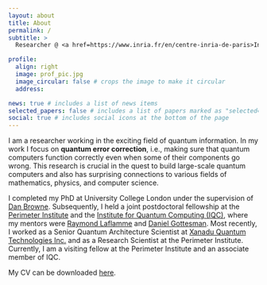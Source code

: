 ```yaml
---
layout: about
title: About
permalink: /
subtitle: >
  Researcher @ <a href=https://www.inria.fr/en/centre-inria-de-paris>Inria Paris</a> (COSMIQ team)

profile:
  align: right
  image: prof_pic.jpg
  image_circular: false # crops the image to make it circular
  address:

news: true # includes a list of news items
selected_papers: false # includes a list of papers marked as "selected={true}"
social: true # includes social icons at the bottom of the page
---
```


I am a researcher working in the exciting field of quantum information.
In my work I focus on **quantum error correction**, i.e., making sure that quantum computers function correctly even when some of their components go wrong.
This research is crucial in the quest to build large-scale quantum computers and also has surprising connections to various fields of mathematics, physics, and computer science.

I completed my PhD at University College London under the supervision of [Dan Browne](https://sites.google.com/site/danbrowneucl).
Subsequently, I held a joint postdoctoral fellowship at the [Perimeter Institute](https://perimeterinstitute.ca) and the [Institute for Quantum Computing (IQC)](https://uwaterloo.ca/institute-for-quantum-computing), where my mentors were [Raymond Laflamme](https://laflamme.iqc.uwaterloo.ca) and [Daniel Gottesman](https://www.cs.umd.edu/~dgottesm/).
Most recently, I worked as a Senior Quantum Architecture Scientist at [Xanadu Quantum Technologies Inc.](https://xanadu.ai) and as a Research Scientist at the Perimeter Institute.
Currently, I am a visiting fellow at the Perimeter Institute and an associate member of IQC.

My CV can be downloaded [here](../assets/pdf/cv.pdf).
